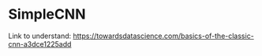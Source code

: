 # SimpleCNN


Link to understand:
https://towardsdatascience.com/basics-of-the-classic-cnn-a3dce1225add
